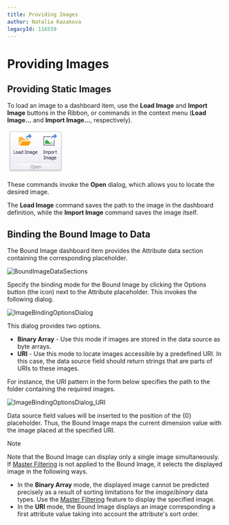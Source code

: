 ```yaml
---
title: Providing Images
author: Natalia Kazakova
legacyId: 116559
---
```

# Providing Images
## Providing Static Images
To load an image to a dashboard item, use the **Load Image** and **Import Image** buttons in the Ribbon, or commands in the context menu (**Load Image...** and **Import Image...**, respectively).

![Image_LoadImage_Ribbon](../../../../images/img20214.png)

These commands invoke the **Open** dialog, which allows you to locate the desired image.

The **Load Image** command saves the path to the image in the dashboard definition, while the **Import Image** command saves the image itself.

## Binding the Bound Image to Data
The Bound Image dashboard item provides the Attribute data section containing the corresponding placeholder.

![BoundImageDataSections](../../../../images/img123290.png)

Specify the binding mode for the Bound Image by clicking the Options button (the  icon) next to the Attribute placeholder. This invokes the following dialog.

![ImageBindingOptionsDialog](../../../../images/img123297.png)

This dialog provides two options.
* **Binary Array** - Use this mode if images are stored in the data source as byte arrays.
* **URI** - Use this mode to locate images accessible by a predefined URI. In this case, the data source field should return strings that are parts of URIs to these images.

For instance, the URI pattern in the form below specifies the path to the folder containing the required images.

![ImageBindingOptionsDialog_URI](../../../../images/img123307.png)

Data source field values will be inserted to the position of the {0} placeholder. Thus, the Bound Image maps the current dimension value with the image placed at the specified URI.

> [!NOTE]
> Note that the Bound Image can display only a single image simultaneously. If [Master Filtering](../../interactivity/master-filtering.md) is not applied to the Bound Image, it selects the displayed image in the following ways.
> * In the **Binary Array** mode, the displayed image cannot be predicted precisely as a result of sorting limitations for the _image_/_binary_ data types. Use the [Master Filtering](../../interactivity/master-filtering.md) feature to display the specified image.
> * In the **URI** mode, the Bound Image displays an image corresponding a first attribute value taking into account the attribute's sort order.